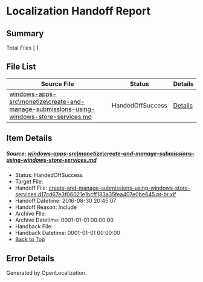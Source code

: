 # <a name='report-top'></a> Localization Handoff Report

## Summary
 Total Files | 1

## File List
 Source File | Status | Details 
 ----------- | ------ | ------- 
 [windows-apps-src\monetize\create-and-manage-submissions-using-windows-store-services.md](https://github.com/Microsoft/windows-apps/blob/7b4681faad59b92b56a887529b9a3f88d72ebae9/windows-apps-src/monetize/create-and-manage-submissions-using-windows-store-services.md) | HandedOffSuccess | [Details](#5f21b9930bc234ecb1e112a506924ef460531a404741)

## Item Details
##### <a name='5f21b9930bc234ecb1e112a506924ef460531a404741'></a> Source: [windows-apps-src\monetize\create-and-manage-submissions-using-windows-store-services.md](https://github.com/Microsoft/windows-apps/blob/7b4681faad59b92b56a887529b9a3f88d72ebae9/windows-apps-src/monetize/create-and-manage-submissions-using-windows-store-services.md)
* Status: HandedOffSuccess
* Target File: 
* Handoff File: [create-and-manage-submissions-using-windows-store-services.d17cd67e3f06021e1bcff183a35fea407e0be645.pt-br.xlf](https://github.com/Microsoft/WDG.handoff/blob/a22aa641370c648cb7fa39dc5a7dbb3d38652f13/ol-handoff/Microsoft/windows-apps.pt-br/master/create-and-manage-submissions-using-windows-store-services.d17cd67e3f06021e1bcff183a35fea407e0be645.pt-br.xlf)
* Handoff Datetime: 2016-08-30 20:45:07
* Handoff Reason: Include
* Archive File: 
* Archive Datetime: 0001-01-01 00:00:00
* Handback File: 
* Handback Datetime: 0001-01-01 00:00:00
* [Back to Top](#report-top)


## Error Details

Generated by OpenLocalization.

